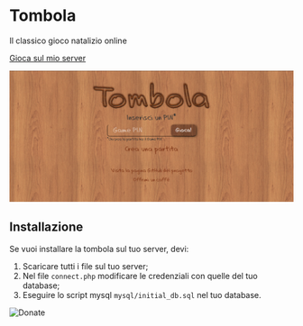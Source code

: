 # Tombola

Il classico gioco natalizio online

[Gioca sul mio server](https://vincenzopadula.altervista.org/tombola/)

![Homepage](screenshots/homepage.png)

## Installazione

Se vuoi installare la tombola sul tuo server, devi:
1.  Scaricare tutti i file sul tuo server;
2.  Nel file ``connect.php`` modificare le credenziali con quelle del tuo database;
3.  Eseguire lo script mysql ``mysql/initial_db.sql`` nel tuo database.


![Donate](https://img.shields.io/badge/donate-paypal-blue.svg)
